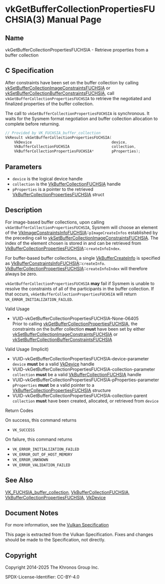 # vkGetBufferCollectionPropertiesFUCHSIA(3) Manual Page

## Name

vkGetBufferCollectionPropertiesFUCHSIA - Retrieve properties from a buffer collection



## [](#_c_specification)C Specification

After constraints have been set on the buffer collection by calling [vkSetBufferCollectionImageConstraintsFUCHSIA](https://registry.khronos.org/vulkan/specs/latest/man/html/vkSetBufferCollectionImageConstraintsFUCHSIA.html) or [vkSetBufferCollectionBufferConstraintsFUCHSIA](https://registry.khronos.org/vulkan/specs/latest/man/html/vkSetBufferCollectionBufferConstraintsFUCHSIA.html), call `vkGetBufferCollectionPropertiesFUCHSIA` to retrieve the negotiated and finalized properties of the buffer collection.

The call to `vkGetBufferCollectionPropertiesFUCHSIA` is synchronous. It waits for the Sysmem format negotiation and buffer collection allocation to complete before returning.

```c++
// Provided by VK_FUCHSIA_buffer_collection
VkResult vkGetBufferCollectionPropertiesFUCHSIA(
    VkDevice                                    device,
    VkBufferCollectionFUCHSIA                   collection,
    VkBufferCollectionPropertiesFUCHSIA*        pProperties);
```

## [](#_parameters)Parameters

- `device` is the logical device handle
- `collection` is the [VkBufferCollectionFUCHSIA](https://registry.khronos.org/vulkan/specs/latest/man/html/VkBufferCollectionFUCHSIA.html) handle
- `pProperties` is a pointer to the retrieved [VkBufferCollectionPropertiesFUCHSIA](https://registry.khronos.org/vulkan/specs/latest/man/html/VkBufferCollectionPropertiesFUCHSIA.html) struct

## [](#_description)Description

For image-based buffer collections, upon calling `vkGetBufferCollectionPropertiesFUCHSIA`, Sysmem will choose an element of the [VkImageConstraintsInfoFUCHSIA](https://registry.khronos.org/vulkan/specs/latest/man/html/VkImageConstraintsInfoFUCHSIA.html)::`pImageCreateInfos` established by the preceding call to [vkSetBufferCollectionImageConstraintsFUCHSIA](https://registry.khronos.org/vulkan/specs/latest/man/html/vkSetBufferCollectionImageConstraintsFUCHSIA.html). The index of the element chosen is stored in and can be retrieved from [VkBufferCollectionPropertiesFUCHSIA](https://registry.khronos.org/vulkan/specs/latest/man/html/VkBufferCollectionPropertiesFUCHSIA.html)::`createInfoIndex`.

For buffer-based buffer collections, a single [VkBufferCreateInfo](https://registry.khronos.org/vulkan/specs/latest/man/html/VkBufferCreateInfo.html) is specified as [VkBufferConstraintsInfoFUCHSIA](https://registry.khronos.org/vulkan/specs/latest/man/html/VkBufferConstraintsInfoFUCHSIA.html)::`createInfo`. [VkBufferCollectionPropertiesFUCHSIA](https://registry.khronos.org/vulkan/specs/latest/man/html/VkBufferCollectionPropertiesFUCHSIA.html)::`createInfoIndex` will therefore always be zero.

`vkGetBufferCollectionPropertiesFUCHSIA` **may** fail if Sysmem is unable to resolve the constraints of all of the participants in the buffer collection. If that occurs, `vkGetBufferCollectionPropertiesFUCHSIA` will return `VK_ERROR_INITIALIZATION_FAILED`.

Valid Usage

- [](#VUID-vkGetBufferCollectionPropertiesFUCHSIA-None-06405)VUID-vkGetBufferCollectionPropertiesFUCHSIA-None-06405  
  Prior to calling [vkGetBufferCollectionPropertiesFUCHSIA](https://registry.khronos.org/vulkan/specs/latest/man/html/vkGetBufferCollectionPropertiesFUCHSIA.html), the constraints on the buffer collection **must** have been set by either [vkSetBufferCollectionImageConstraintsFUCHSIA](https://registry.khronos.org/vulkan/specs/latest/man/html/vkSetBufferCollectionImageConstraintsFUCHSIA.html) or [vkSetBufferCollectionBufferConstraintsFUCHSIA](https://registry.khronos.org/vulkan/specs/latest/man/html/vkSetBufferCollectionBufferConstraintsFUCHSIA.html)

Valid Usage (Implicit)

- [](#VUID-vkGetBufferCollectionPropertiesFUCHSIA-device-parameter)VUID-vkGetBufferCollectionPropertiesFUCHSIA-device-parameter  
  `device` **must** be a valid [VkDevice](https://registry.khronos.org/vulkan/specs/latest/man/html/VkDevice.html) handle
- [](#VUID-vkGetBufferCollectionPropertiesFUCHSIA-collection-parameter)VUID-vkGetBufferCollectionPropertiesFUCHSIA-collection-parameter  
  `collection` **must** be a valid [VkBufferCollectionFUCHSIA](https://registry.khronos.org/vulkan/specs/latest/man/html/VkBufferCollectionFUCHSIA.html) handle
- [](#VUID-vkGetBufferCollectionPropertiesFUCHSIA-pProperties-parameter)VUID-vkGetBufferCollectionPropertiesFUCHSIA-pProperties-parameter  
  `pProperties` **must** be a valid pointer to a [VkBufferCollectionPropertiesFUCHSIA](https://registry.khronos.org/vulkan/specs/latest/man/html/VkBufferCollectionPropertiesFUCHSIA.html) structure
- [](#VUID-vkGetBufferCollectionPropertiesFUCHSIA-collection-parent)VUID-vkGetBufferCollectionPropertiesFUCHSIA-collection-parent  
  `collection` **must** have been created, allocated, or retrieved from `device`

Return Codes

On success, this command returns

- `VK_SUCCESS`

On failure, this command returns

- `VK_ERROR_INITIALIZATION_FAILED`
- `VK_ERROR_OUT_OF_HOST_MEMORY`
- `VK_ERROR_UNKNOWN`
- `VK_ERROR_VALIDATION_FAILED`

## [](#_see_also)See Also

[VK\_FUCHSIA\_buffer\_collection](https://registry.khronos.org/vulkan/specs/latest/man/html/VK_FUCHSIA_buffer_collection.html), [VkBufferCollectionFUCHSIA](https://registry.khronos.org/vulkan/specs/latest/man/html/VkBufferCollectionFUCHSIA.html), [VkBufferCollectionPropertiesFUCHSIA](https://registry.khronos.org/vulkan/specs/latest/man/html/VkBufferCollectionPropertiesFUCHSIA.html), [VkDevice](https://registry.khronos.org/vulkan/specs/latest/man/html/VkDevice.html)

## [](#_document_notes)Document Notes

For more information, see the [Vulkan Specification](https://registry.khronos.org/vulkan/specs/latest/html/vkspec.html#vkGetBufferCollectionPropertiesFUCHSIA)

This page is extracted from the Vulkan Specification. Fixes and changes should be made to the Specification, not directly.

## [](#_copyright)Copyright

Copyright 2014-2025 The Khronos Group Inc.

SPDX-License-Identifier: CC-BY-4.0